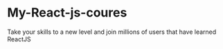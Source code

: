 # My-React-js-coures
Take your skills to a new level and join millions of users that have learned ReactJS
